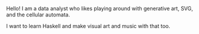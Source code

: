 Hello! I am a data analyst who likes playing around with generative art, SVG, and the cellular automata.

I want to learn Haskell and make visual art and music with that too.
